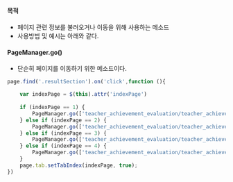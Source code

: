 
#### 목적

- 페이지 관련 정보를 불러오거나 이동을 위해 사용하는 메소드
- 사용방법 및 예시는 아래와 같다.


#### PageManager.go()

- 단순히 페이지를 이동하기 위한 메소드이다.

```javascript
page.find('.resultSection').on('click',function (){  

    var indexPage = $(this).attr('indexPage')  
  
    if (indexPage == 1) {  
        PageManager.go(['teacher_achievement_evaluation/teacher_achievement_evaluation'],{'index': indexPage});  
    } else if (indexPage == 2) {  
        PageManager.go(['teacher_achievement_evaluation/teacher_achievement_evaluation'],{'index': indexPage});  
    } else if (indexPage == 3) {  
        PageManager.go(['teacher_achievement_evaluation/teacher_achievement_evaluation'],{'index': indexPage});  
    } else if (indexPage == 4) {  
        PageManager.go(['teacher_achievement_evaluation/teacher_achievement_evaluation'],{'index': indexPage});  
    }  
    page.tab.setTabIndex(indexPage, true);  
})
```